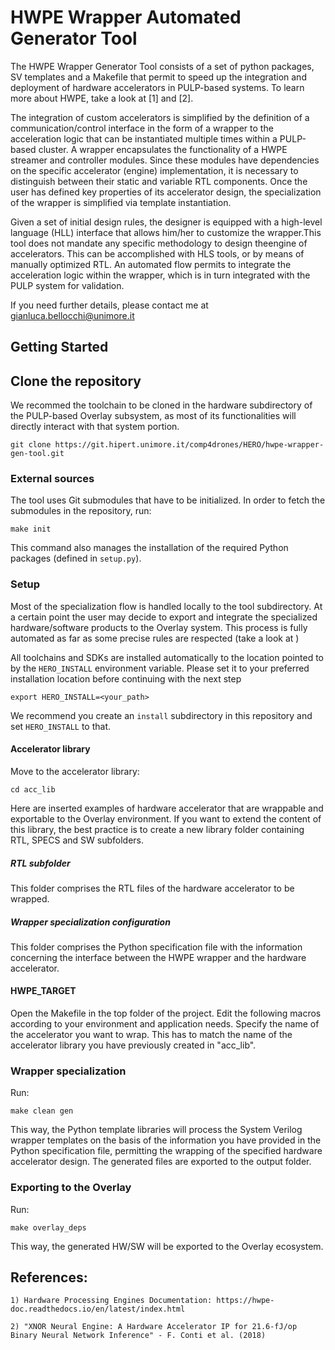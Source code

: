 # HWPE Wrapper Automated Generator Tool
The HWPE Wrapper Generator Tool consists of a set of python packages, SV templates and a Makefile that permit to speed up the 
integration and deployment of hardware accelerators in PULP-based systems. To learn more about HWPE, take a look at [1] and [2].

The integration of custom accelerators is simplified by the definition of a communication/control interface in the form of a wrapper 
to the acceleration logic that can be instantiated multiple times within a PULP-based cluster. A wrapper encapsulates the functionality 
of a HWPE streamer and controller modules. Since these modules have dependencies on the specific accelerator (engine) implementation, it 
is necessary to distinguish between their static and variable RTL components. Once the user has defined key properties of its accelerator 
design, the specialization of the wrapper is simplified via template instantiation.

Given a set of initial design rules, the designer is equipped with a high-level language (HLL) interface that allows him/her to customize 
the wrapper.This tool does not mandate any specific methodology to design theengine of accelerators. This can be accomplished with HLS tools, 
or by means of manually optimized RTL. An automated flow permits to integrate the acceleration logic within the wrapper, which is in turn integrated 
with the PULP system for validation. 

If you need further details, please contact me at <gianluca.bellocchi@unimore.it>

## Getting Started

## Clone the repository
We recommed the toolchain to be cloned in the hardware subdirectory of the PULP-based Overlay subsystem, as most of its functionalities will directly interact with that system portion.

```
git clone https://git.hipert.unimore.it/comp4drones/HERO/hwpe-wrapper-gen-tool.git
```

### External sources
The tool uses Git submodules that have to be initialized. In order to fetch the submodules in the repository, run:

```
make init
```

This command also manages the installation of the required Python packages (defined in `setup.py`).

### Setup
Most of the specialization flow is handled locally to the tool subdirectory. At a certain point the user may decide to export and integrate the specialized hardware/software products to the Overlay system. This process is fully automated as far as some precise rules are respected (take a look at )

All toolchains and SDKs are installed automatically to the location pointed to by the `HERO_INSTALL` environment variable. Please set it to your preferred installation location before continuing with the next step
```
export HERO_INSTALL=<your_path>
```
We recommend you create an `install` subdirectory in this repository and set `HERO_INSTALL` to that.


#### Accelerator library
Move to the accelerator library:

```
cd acc_lib
```
 
Here are inserted examples of hardware accelerator that are wrappable and exportable to the Overlay environment. If you want to extend the content of this library, the best practice is to
create a new library folder containing RTL, SPECS and SW subfolders.

##### RTL subfolder
This folder comprises the RTL files of the hardware accelerator to be wrapped. 

##### Wrapper specialization configuration
This folder comprises the Python specification file with the information concerning the interface between the HWPE wrapper and the hardware accelerator.

#### HWPE_TARGET
Open the Makefile in the top folder of the project. Edit the following macros according to your environment and application needs. 
Specify the name of the accelerator you want to wrap. This has to match the name of the accelerator library you have previously created in "acc_lib".

### Wrapper specialization
Run:

```
make clean gen
```

This way, the Python template libraries will process the System Verilog wrapper templates on the basis of the information you have provided in the Python specification file, permitting 
the wrapping of the specified hardware accelerator design. The generated files are exported to the output folder.

### Exporting to the Overlay
Run:

```
make overlay_deps
```

This way, the generated HW/SW will be exported to the Overlay ecosystem.

## References:

    1) Hardware Processing Engines Documentation: https://hwpe-doc.readthedocs.io/en/latest/index.html

    2) "XNOR Neural Engine: A Hardware Accelerator IP for 21.6-fJ/op Binary Neural Network Inference" - F. Conti et al. (2018)

